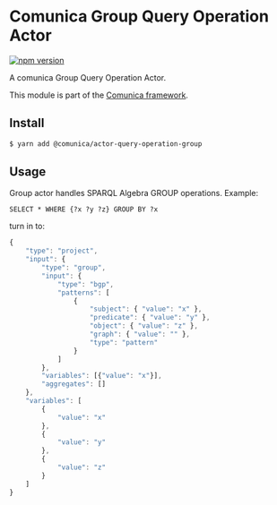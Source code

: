 # Comunica Group Query Operation Actor

[![npm version](https://badge.fury.io/js/%40comunica%2Factor-query-operation-group.svg)](https://www.npmjs.com/package/@comunica/actor-query-operation-group)

A comunica Group Query Operation Actor.

This module is part of the [Comunica framework](https://github.com/comunica/comunica).

## Install

```bash
$ yarn add @comunica/actor-query-operation-group
```

## Usage

Group actor handles SPARQL Algebra GROUP operations. Example:

```SELECT * WHERE {?x ?y ?z} GROUP BY ?x```

turn in to:

```js
{
    "type": "project",
    "input": {
        "type": "group",
        "input": {
            "type": "bgp",
            "patterns": [
                {
                    "subject": { "value": "x" },
                    "predicate": { "value": "y" },
                    "object": { "value": "z" },
                    "graph": { "value": "" },
                    "type": "pattern"
                }
            ]
        },
        "variables": [{"value": "x"}],
        "aggregates": []
    },
    "variables": [
        {
            "value": "x"
        },
        {
            "value": "y"
        },
        {
            "value": "z"
        }
    ]
}
```
